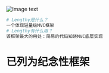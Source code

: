 ![Image text](https://github.com/qiutianjia/Lengthy/blob/master/public/static/img/LOGO.PNG)
```PHP
# Lengthy是什么？
一个体现轻量级MVC框架
# Lengthy有什么用？
该框架最大的用处：简易的代码知晓MVC底层实现
```
# 已列为纪念性框架
